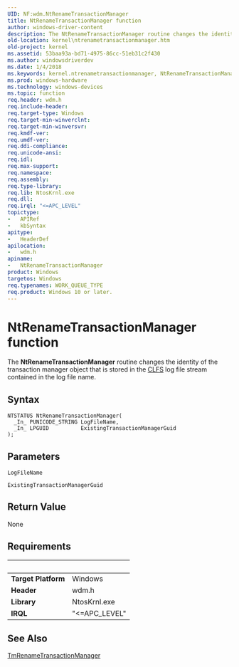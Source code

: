```yaml
---
UID: NF:wdm.NtRenameTransactionManager
title: NtRenameTransactionManager function
author: windows-driver-content
description: The NtRenameTransactionManager routine changes the identity of the transaction manager object that is stored in the CLFS log file stream contained in the log file name.
old-location: kernel\ntrenametransactionmanager.htm
old-project: kernel
ms.assetid: 53baa93a-bd71-4975-86cc-51eb31c2f430
ms.author: windowsdriverdev
ms.date: 1/4/2018
ms.keywords: kernel.ntrenametransactionmanager, NtRenameTransactionManager, wdm/NtRenameTransactionManager, ntx_299b8860-3b7b-4bc7-8f33-c3805fd0a38f.xml, NtRenameTransactionManager routine [Kernel-Mode Driver Architecture]
ms.prod: windows-hardware
ms.technology: windows-devices
ms.topic: function
req.header: wdm.h
req.include-header: 
req.target-type: Windows
req.target-min-winverclnt: 
req.target-min-winversvr: 
req.kmdf-ver: 
req.umdf-ver: 
req.ddi-compliance: 
req.unicode-ansi: 
req.idl: 
req.max-support: 
req.namespace: 
req.assembly: 
req.type-library: 
req.lib: NtosKrnl.exe
req.dll: 
req.irql: "<=APC_LEVEL"
topictype:
-	APIRef
-	kbSyntax
apitype:
-	HeaderDef
apilocation:
-	wdm.h
apiname:
-	NtRenameTransactionManager
product: Windows
targetos: Windows
req.typenames: WORK_QUEUE_TYPE
req.product: Windows 10 or later.
---
```



# NtRenameTransactionManager function
The <b>NtRenameTransactionManager</b> routine changes the identity of the transaction manager object that is stored in the <a href="https://msdn.microsoft.com/4da3cb49-dc20-4713-813b-ff458c99ab90">CLFS</a> log file stream contained in the log file name.

## Syntax

````
NTSTATUS NtRenameTransactionManager(
  _In_ PUNICODE_STRING LogFileName,
  _In_ LPGUID          ExistingTransactionManagerGuid
);
````

## Parameters

`LogFileName`



`ExistingTransactionManagerGuid`




## Return Value

None


## Requirements
| &nbsp; | &nbsp; |
| ---- |:---- |
| **Target Platform** | Windows |
| **Header** | wdm.h |
| **Library** | NtosKrnl.exe |
| **IRQL** | "<=APC_LEVEL" |

## See Also

<a href="..\wdm\nf-wdm-tmrenametransactionmanager.md">TmRenameTransactionManager</a>